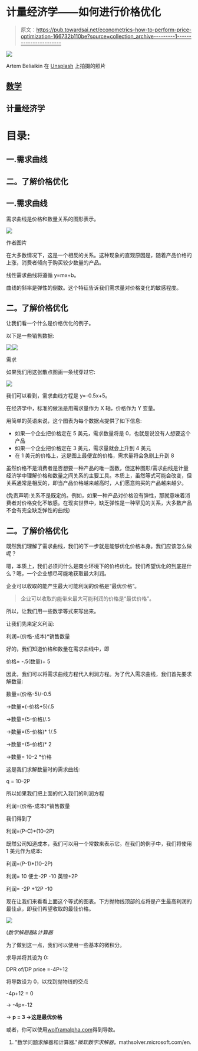 # 计量经济学——如何进行价格优化

> 原文：<https://pub.towardsai.net/econometrics-how-to-perform-price-optimization-166732b110be?source=collection_archive---------1----------------------->

![](img/75e82a88ad720ae653a7a0de7726ac70.png)

Artem Beliaikin 在 [Unsplash](https://unsplash.com/s/photos/price?utm_source=unsplash&utm_medium=referral&utm_content=creditCopyText) 上拍摄的照片

## [数学](https://towardsai.net/p/category/mathematics)

## 计量经济学

# 目录:

## 一.需求曲线

## 二。了解价格优化

## 一.需求曲线

需求曲线是价格和数量关系的图形表示。

![](img/c9b095d788ec6754238a658b18d729fa.png)

作者图片

在大多数情况下，这是一个相反的关系。这种现象的直观原因是，随着产品价格的上涨，消费者倾向于购买较少数量的产品。

线性需求曲线将遵循 y=mx+b。

曲线的斜率是弹性的倒数。这个特征告诉我们需求量对价格变化的敏感程度。

## 二。了解价格优化

让我们看一个什么是价格优化的例子。

以下是一些销售数据:

![](img/07d63cb4dc2cd42af8d9921594da1d86.png)![](img/901dd47de706f44486154bfcf5fd1b0d.png)

需求

如果我们用这张散点图画一条线穿过它:

![](img/ebccff0f841102a655b281c87146c10a.png)

我们可以看到，需求曲线方程是 y=-0.5x+5。

在经济学中，标准的做法是用需求量作为 X 轴，价格作为 Y 变量。

用简单的英语来说，这个图表为每个数据点提供了如下信息:

*   如果一个企业把价格定在 5 美元，需求数量将是 0，也就是说没有人想要这个产品
*   如果一个企业把价格定在 3 美元，需求量就会上升到 4 美元
*   在 1 美元的价格上，这是图上最便宜的价格，需求量将会急剧上升到 8

虽然价格不是消费者是否想要一种产品的唯一函数，但这种图形/需求曲线是计量经济学中理解价格和数量之间关系的主要工具。本质上，虽然等式可能会改变，但关系通常是相反的，即当产品价格越来越高时，人们愿意购买的产品越来越少。

(免责声明:关系不是既定的。例如，如果一种产品对价格没有弹性，那就意味着消费者对价格变化不敏感。在现实世界中，缺乏弹性是一种罕见的关系，大多数产品不会有完全缺乏弹性的曲线)

## 二。了解价格优化

既然我们理解了需求曲线，我们的下一步就是能够优化价格本身。我们应该怎么做呢？

嗯，本质上，我们必须问什么是商业环境下的价格优化。我们希望优化的到底是什么？嗯，一个企业想尽可能地获取最大利润。

企业可以收取的能产生最大可能利润的价格是“最优价格”。

> 企业可以收取的能带来最大可能利润的价格是“最优价格”。

所以，让我们用一些数学等式来写出来。

让我们先来定义利润:

利润=(价格-成本)*销售数量

好的，我们知道价格和数量在需求曲线中，即

价格= -.5(数量)+ 5

因此，我们可以将需求曲线方程代入利润方程。为了代入需求曲线，我们首先要求解数量:

数量=(价格-5)/-0.5

→数量=(-价格+5)/.5

→数量=(5-价格)/.5

→数量=(5-价格)* 1/.5

→数量=(5-价格)* 2

→数量= 10–2 *价格

这是我们求解数量时的需求曲线:

q = 10–2P

所以如果我们把上面的代入我们的利润方程

利润=(价格-成本)*销售数量

我们得到了

利润=(P-C)*(10–2P)

既然公司知道成本，我们可以用一个常数来表示它。在我们的例子中，我们将使用 1 美元作为成本:

利润=(P-1)*(10–2P)

利润= 10 便士-2P -10 英镑+2P

利润= -2P +12P -10

现在让我们来看看上面这个等式的图表。下方抛物线顶部的点将是产生最高利润的最佳点，即我们希望收取的最佳价格。

![](img/9791f899bc3ede3d53c86ce8898673b1.png)

(*数学解题器&计算器*

为了做到这一点，我们可以使用一些基本的微积分。

求导并将其设为 0:

DPR of/DP price =-4P+12

将导数设为 0，以找到抛物线的交点

-4p+12 = 0

→ -4p=-12

→ **p = 3 →这是最优价格**

或者，你可以使用[wolframalpha.com](http://wolframalpha.com)得到导数。

1.  "数学问题求解器和计算器."*微软数学求解器*，mathsolver.microsoft.com/en.